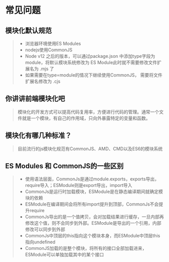 # 常见问题
## 模块化默认规范
> - 浏览器环境使用ES Modules
> - nodejs使用CommonJS
> - Node v12 之后的版本，可以通过package.json 中添加type字段为module，将默认模块系统修改为 ES Module此时就不需要修改文件扩展名为 .mjs 了
> - 如果需要在type=module的情况下继续使用CommonJS，
需要将文件扩展名修改为 .cjs

## 你讲讲前端模块化吧
>模块化的开发方式可以提高代码复用率，方便进行代码的管理。通常一个文件就是一个模块，有自己的作用域，只向外暴露特定的变量和函数。
## 模块化有哪几种标准？
>目前流行的js模块化规范有CommonJS、AMD、CMD以及ES6的模块系统
## ES Modules 和 CommonJS的一些区别
>   - 使用语法层面，CommonJs是通过module.exports，exports导出，require导入；ESModule则是export导出，import导入
>   - CommonJs是运行时加载模块，ESModule是在静态编译期间就确定模块的依赖
>   - ESModule在编译期间会将所有import提升到顶部，CommonJs不会提升require
>   - CommonJs导出的是一个值拷贝，会对加载结果进行缓存，一旦内部再修改这个值，则不会同步到外部。ESModule是导出的一个引用，内部修改可以同步到外部
>   - CommonJs中顶层的this指向这个模块本身，而ESModule中顶层this指向undefined
>   - CommonJS加载的是整个模块，将所有的接口全部加载进来，ESModule可以单独加载其中的某个接口